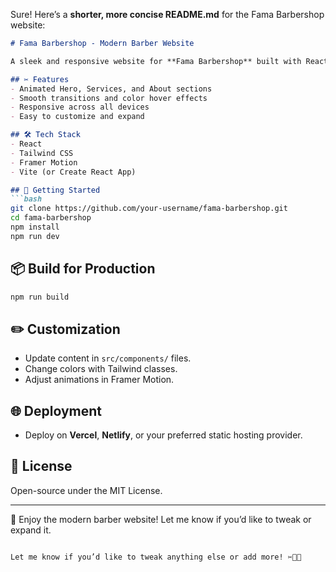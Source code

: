 Sure! Here’s a **shorter, more concise README.md** for the Fama Barbershop website:

````markdown
# Fama Barbershop - Modern Barber Website

A sleek and responsive website for **Fama Barbershop** built with React, Tailwind CSS, and Framer Motion.

## ✂️ Features
- Animated Hero, Services, and About sections
- Smooth transitions and color hover effects
- Responsive across all devices
- Easy to customize and expand

## 🛠️ Tech Stack
- React
- Tailwind CSS
- Framer Motion
- Vite (or Create React App)

## 🚀 Getting Started
```bash
git clone https://github.com/your-username/fama-barbershop.git
cd fama-barbershop
npm install
npm run dev
````

## 📦 Build for Production

```bash
npm run build
```

## ✏️ Customization

* Update content in `src/components/` files.
* Change colors with Tailwind classes.
* Adjust animations in Framer Motion.

## 🌐 Deployment

* Deploy on **Vercel**, **Netlify**, or your preferred static hosting provider.

## 📜 License

Open-source under the MIT License.

---

🚀 Enjoy the modern barber website! Let me know if you’d like to tweak or expand it.

```

Let me know if you’d like to tweak anything else or add more! ✂️🚀✨
```
